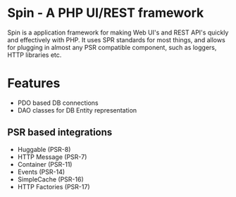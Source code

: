 # Spin - A PHP UI/REST framework

Spin is a application framework for making Web UI's and REST API's quickly and effectively with PHP. It uses SPR standards for
most things, and allows for plugging in almost any PSR compatible component, such as loggers, HTTP libraries etc.

# Features
* PDO based DB connections
* DAO classes for DB Entity representation

## PSR based integrations
* Huggable (PSR-8)
* HTTP Message (PSR-7)
* Container (PSR-11)
* Events (PSR-14)
* SimpleCache (PSR-16)
* HTTP Factories (PSR-17)
